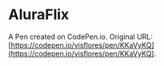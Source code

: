 # AluraFlix

A Pen created on CodePen.io. Original URL: [https://codepen.io/visflores/pen/KKaVyKQ](https://codepen.io/visflores/pen/KKaVyKQ).


